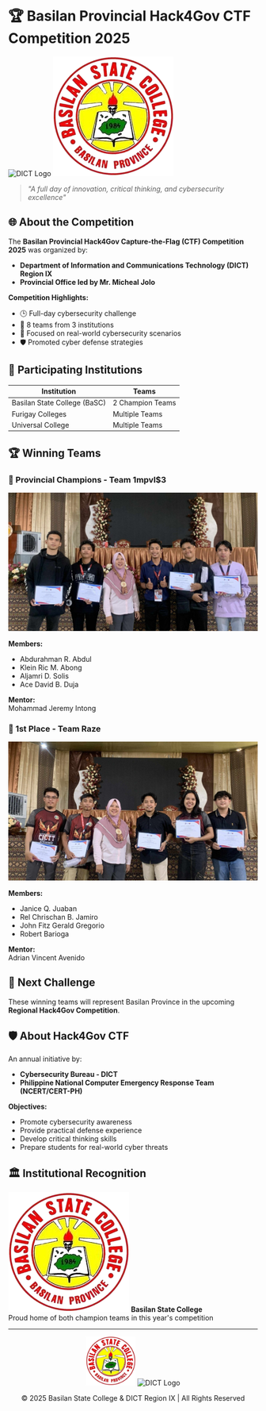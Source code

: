 # 🏆 Basilan Provincial Hack4Gov CTF Competition 2025

![DICT Logo]("https://cms-cdn.e.gov.ph/DICT/uploads/Sub-brand%20vert%20low%20res-04.png)
![Basilan State College Logo](Basilan_State_College-removebg-preview.png)

> *"A full day of innovation, critical thinking, and cybersecurity excellence"*

## 🌐 About the Competition

The **Basilan Provincial Hack4Gov Capture-the-Flag (CTF) Competition 2025** was organized by:
- **Department of Information and Communications Technology (DICT) Region IX**
- **Provincial Office led by Mr. Micheal Jolo**

**Competition Highlights:**
- 🕒 Full-day cybersecurity challenge
- 🏫 8 teams from 3 institutions
- 🧠 Focused on real-world cybersecurity scenarios
- 🛡️ Promoted cyber defense strategies

## 🏫 Participating Institutions

| Institution | Teams |
|-------------|-------|
| Basilan State College (BaSC) | 2 Champion Teams |
| Furigay Colleges | Multiple Teams |
| Universal College | Multiple Teams |

## 🏆 Winning Teams

### 🥇 Provincial Champions - Team 1mpvl$3
![Team 1mpvl$3](1mpulse.jpg)

**Members:**
- Abdurahman R. Abdul
- Klein Ric M. Abong
- Aljamri D. Solis
- Ace David B. Duja

**Mentor:**  
Mohammad Jeremy Intong

### 🥈 1st Place - Team Raze
![Team Raze](raze.jpg)

**Members:**
- Janice Q. Juaban
- Rel Chrischan B. Jamiro
- John Fitz Gerald Gregorio
- Robert Barioga

**Mentor:**  
Adrian Vincent Avenido

## 🚀 Next Challenge
These winning teams will represent Basilan Province in the upcoming **Regional Hack4Gov Competition**.

## 🛡️ About Hack4Gov CTF
An annual initiative by:
- **Cybersecurity Bureau - DICT**
- **Philippine National Computer Emergency Response Team (NCERT/CERT-PH)**

**Objectives:**
- Promote cybersecurity awareness
- Provide practical defense experience
- Develop critical thinking skills
- Prepare students for real-world cyber threats

## 🏛️ Institutional Recognition

![BaSC Logo](Basilan_State_College-removebg-preview.png)
**Basilan State College**  
Proud home of both champion teams in this year's competition

---

<div align="center">
  <img src="Basilan_State_College-removebg-preview.png" width="100" alt="BSC Logo">
  <img src="https://cms-cdn.e.gov.ph/DICT/uploads/Sub-brand vert low res-04.png" width="100" alt="DICT Logo">
  <p>© 2025 Basilan State College & DICT Region IX | All Rights Reserved</p>
</div>